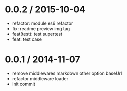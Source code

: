 
0.0.2 / 2015-10-04
==================

  * refactor: module es6 refactor
  * fix: readme preview img tag
  * feat(test): test supertest
  * feat: test case

0.0.1 / 2014-11-07
==================

  * remove middlewares markdown other option baseUrl
  * refactor middleware loader
  * init commit
